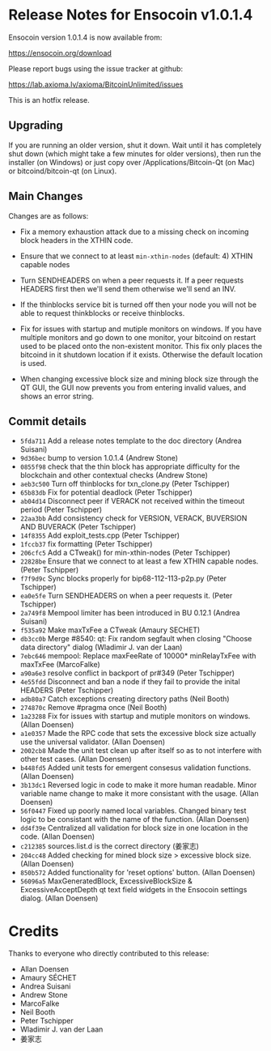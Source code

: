 Release Notes for Ensocoin v1.0.1.4
============================================

Ensocoin version 1.0.1.4 is now available from:

  <https://ensocoin.org/download>

Please report bugs using the issue tracker at github:

  <https://lab.axioma.lv/axioma/BitcoinUnlimited/issues>

This is an hotfix release.

Upgrading
---------

If you are running an older version, shut it down. Wait until it has completely
shut down (which might take a few minutes for older versions), then run the
installer (on Windows) or just copy over /Applications/Bitcoin-Qt (on Mac) or
bitcoind/bitcoin-qt (on Linux).

Main Changes
------------

Changes are as follows:

- Fix a memory exhaustion attack due to a missing check on incoming block headers in the XTHIN code.

- Ensure that we connect to at least `min-xthin-nodes` (default: 4) XTHIN capable nodes

- Turn SENDHEADERS on when a peer requests it. If a peer requests HEADERS first then we'll send them otherwise we'll send an INV.

- If the thinblocks service bit is turned off then your node you will not be able to request thinkblocks or receive thinblocks.

- Fix for issues with startup and mutiple monitors on windows. If you have multiple monitors and go down to one monitor, your bitcoind on restart used to be placed onto the non-existent monitor.  This fix only places the bitcoind in it shutdown location if it exists.  Otherwise the default location is used.

- When changing excessive block size and mining block size through the QT GUI, the GUI now prevents you from entering invalid values, and shows an error string.

Commit details
--------------

- `5fda711` Add a release notes template to the doc directory (Andrea Suisani)
- `9d36bec` bump to version 1.0.1.4 (Andrew Stone)
- `0855f98` check that the thin block has appropriate difficulty for the blockchain and other contextual checks (Andrew Stone)
- `aeb3c500` Turn off thinblocks for txn_clone.py (Peter Tschipper)
- `65b83db` Fix for potential deadlock (Peter Tschipper)
- `ab04d14` Disconnect peer if VERACK not received within the timeout period (Peter Tschipper)
- `22aa3bb` Add consistency check for VERSION, VERACK, BUVERSION AND BUVERACK (Peter Tschipper)
- `14f8355` Add exploit_tests.cpp (Peter Tschipper)
- `1fccb37` fix formatting (Peter Tschipper)
- `206cfc5` Add a CTweak() for min-xthin-nodes (Peter Tschipper)
- `22828be` Ensure that we connect to at least a few XTHIN capable nodes. (Peter Tschipper)
- `f7f9d9c` Sync blocks properly for bip68-112-113-p2p.py (Peter Tschipper)
- `ea0e5fe` Turn SENDHEADERS on when a peer requests it. (Peter Tschipper)
- `2a749f8` Mempool limiter has been introduced in BU 0.12.1 (Andrea Suisani)
- `f535a92` Make maxTxFee a CTweak (Amaury SECHET)
- `db3cc0b` Merge #8540: qt: Fix random segfault when closing "Choose data directory" dialog (Wladimir J. van der Laan)
- `7ebc646` mempool: Replace maxFeeRate of 10000* minRelayTxFee with maxTxFee (MarcoFalke)
- `a90a6e3` resolve conflict in backport of pr#349 (Peter Tschipper)
- `4e55fdd` Disconnect and ban a node if they fail to provide the inital HEADERS (Peter Tschipper)
- `adb80a7` Catch exceptions creating directory paths (Neil Booth)
- `274870c` Remove #pragma once (Neil Booth)
- `1a23288` Fix for issues with startup and mutiple monitors on windows. (Allan Doensen)
- `a1e0357` Made the RPC code that sets the excessive block size actually use the universal validator. (Allan Doensen)
- `2002cb8` Made the unit test clean up after itself so as to not interfere with other test cases. (Allan Doensen)
- `b448fd5` Added unit tests for emergent consesus validation functions. (Allan Doensen)
- `3b13dc1` Reversed logic in code to make it more human readable. Minor variable name change to make it more consistant with the usage. (Allan Doensen)
- `56f0447` Fixed up poorly named local variables. Changed binary test logic to be consistant with the name of the function. (Allan Doensen)
- `dd4f39e` Centralized all validation for block size in one location in the code. (Allan Doensen)
- `c212385` sources.list.d is the correct directory (姜家志)
- `204cc48` Added checking for mined block size > excessive block size. (Allan Doensen)
- `850b572` Added functionality for 'reset options' button. (Allan Doensen)
- `56096a5` MaxGeneratedBlock, ExcessiveBlockSize & ExcessiveAcceptDepth qt text field widgets in the Ensocoin settings dialog. (Allan Doensen)


Credits
=======

Thanks to everyone who directly contributed to this release:

- Allan Doensen
- Amaury SÉCHET
- Andrea Suisani
- Andrew Stone
- MarcoFalke
- Neil Booth
- Peter Tschipper
- Wladimir J. van der Laan
- 姜家志

